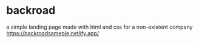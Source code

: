 # backroad
a simple landing page made with html and css for a non-existent company
https://backroadsameple.netlify.app/

